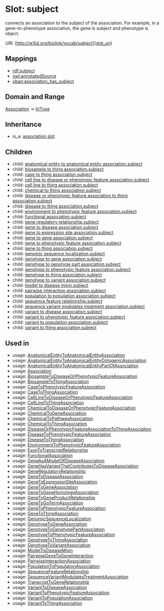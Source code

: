 # Slot: subject


connects an association to the subject of the association. For example, in a gene-to-phenotype association, the gene is subject and phenotype is object.

URI: [http://w3id.org/biolink/vocab/subject](slot_uri)
## Mappings

 * [rdf:subject](http://purl.obolibrary.org/obo/rdf_subject)
 * [owl:annotatedSource](http://purl.obolibrary.org/obo/owl_annotatedSource)
 * [oban:association_has_subject](http://purl.obolibrary.org/obo/oban_association_has_subject)
## Domain and Range

[Association](Association.md) -> [IriType](IriType.md)
## Inheritance

 *  is_a: [association slot](association_slot.md)
## Children

 *  child: [anatomical entity to anatomical entity association.subject](anatomical_entity_to_anatomical_entity_association_subject.md)
 *  child: [biosample to thing association.subject](biosample_to_thing_association_subject.md)
 *  child: [case to thing association.subject](case_to_thing_association_subject.md)
 *  child: [cell line to disease or phenotypic feature association.subject](cell_line_to_disease_or_phenotypic_feature_association_subject.md)
 *  child: [cell line to thing association.subject](cell_line_to_thing_association_subject.md)
 *  child: [chemical to thing association.subject](chemical_to_thing_association_subject.md)
 *  child: [disease or phenotypic feature association to thing association.subject](disease_or_phenotypic_feature_association_to_thing_association_subject.md)
 *  child: [disease to thing association.subject](disease_to_thing_association_subject.md)
 *  child: [environment to phenotypic feature association.subject](environment_to_phenotypic_feature_association_subject.md)
 *  child: [functional association.subject](functional_association_subject.md)
 *  child: [gene regulatory relationship.subject](gene_regulatory_relationship_subject.md)
 *  child: [gene to disease association.subject](gene_to_disease_association_subject.md)
 *  child: [gene to expression site association.subject](gene_to_expression_site_association_subject.md)
 *  child: [gene to gene association.subject](gene_to_gene_association_subject.md)
 *  child: [gene to phenotypic feature association.subject](gene_to_phenotypic_feature_association_subject.md)
 *  child: [gene to thing association.subject](gene_to_thing_association_subject.md)
 *  child: [genomic sequence localization.subject](genomic_sequence_localization_subject.md)
 *  child: [genotype to gene association.subject](genotype_to_gene_association_subject.md)
 *  child: [genotype to genotype part association.subject](genotype_to_genotype_part_association_subject.md)
 *  child: [genotype to phenotypic feature association.subject](genotype_to_phenotypic_feature_association_subject.md)
 *  child: [genotype to thing association.subject](genotype_to_thing_association_subject.md)
 *  child: [genotype to variant association.subject](genotype_to_variant_association_subject.md)
 *  child: [model to disease mixin.subject](model_to_disease_mixin_subject.md)
 *  child: [pairwise interaction association.subject](pairwise_interaction_association_subject.md)
 *  child: [population to population association.subject](population_to_population_association_subject.md)
 *  child: [sequence feature relationship.subject](sequence_feature_relationship_subject.md)
 *  child: [sequence variant modulates treatment association.subject](sequence_variant_modulates_treatment_association_subject.md)
 *  child: [variant to disease association.subject](variant_to_disease_association_subject.md)
 *  child: [variant to phenotypic feature association.subject](variant_to_phenotypic_feature_association_subject.md)
 *  child: [variant to population association.subject](variant_to_population_association_subject.md)
 *  child: [variant to thing association.subject](variant_to_thing_association_subject.md)
## Used in

 *  usage: [AnatomicalEntityToAnatomicalEntityAssociation](AnatomicalEntityToAnatomicalEntityAssociation.md)
 *  usage: [AnatomicalEntityToAnatomicalEntityOntogenicAssociation](AnatomicalEntityToAnatomicalEntityOntogenicAssociation.md)
 *  usage: [AnatomicalEntityToAnatomicalEntityPartOfAssociation](AnatomicalEntityToAnatomicalEntityPartOfAssociation.md)
 *  usage: [Association](Association.md)
 *  usage: [BiosampleToDiseaseOrPhenotypicFeatureAssociation](BiosampleToDiseaseOrPhenotypicFeatureAssociation.md)
 *  usage: [BiosampleToThingAssociation](BiosampleToThingAssociation.md)
 *  usage: [CaseToPhenotypicFeatureAssociation](CaseToPhenotypicFeatureAssociation.md)
 *  usage: [CaseToThingAssociation](CaseToThingAssociation.md)
 *  usage: [CellLineToDiseaseOrPhenotypicFeatureAssociation](CellLineToDiseaseOrPhenotypicFeatureAssociation.md)
 *  usage: [CellLineToThingAssociation](CellLineToThingAssociation.md)
 *  usage: [ChemicalToDiseaseOrPhenotypicFeatureAssociation](ChemicalToDiseaseOrPhenotypicFeatureAssociation.md)
 *  usage: [ChemicalToGeneAssociation](ChemicalToGeneAssociation.md)
 *  usage: [ChemicalToPathwayAssociation](ChemicalToPathwayAssociation.md)
 *  usage: [ChemicalToThingAssociation](ChemicalToThingAssociation.md)
 *  usage: [DiseaseOrPhenotypicFeatureAssociationToThingAssociation](DiseaseOrPhenotypicFeatureAssociationToThingAssociation.md)
 *  usage: [DiseaseToPhenotypicFeatureAssociation](DiseaseToPhenotypicFeatureAssociation.md)
 *  usage: [DiseaseToThingAssociation](DiseaseToThingAssociation.md)
 *  usage: [EnvironmentToPhenotypicFeatureAssociation](EnvironmentToPhenotypicFeatureAssociation.md)
 *  usage: [ExonToTranscriptRelationship](ExonToTranscriptRelationship.md)
 *  usage: [FunctionalAssociation](FunctionalAssociation.md)
 *  usage: [GeneAsAModelOfDiseaseAssociation](GeneAsAModelOfDiseaseAssociation.md)
 *  usage: [GeneHasVariantThatContributesToDiseaseAssociation](GeneHasVariantThatContributesToDiseaseAssociation.md)
 *  usage: [GeneRegulatoryRelationship](GeneRegulatoryRelationship.md)
 *  usage: [GeneToDiseaseAssociation](GeneToDiseaseAssociation.md)
 *  usage: [GeneToExpressionSiteAssociation](GeneToExpressionSiteAssociation.md)
 *  usage: [GeneToGeneAssociation](GeneToGeneAssociation.md)
 *  usage: [GeneToGeneHomologyAssociation](GeneToGeneHomologyAssociation.md)
 *  usage: [GeneToGeneProductRelationship](GeneToGeneProductRelationship.md)
 *  usage: [GeneToGoTermAssociation](GeneToGoTermAssociation.md)
 *  usage: [GeneToPhenotypicFeatureAssociation](GeneToPhenotypicFeatureAssociation.md)
 *  usage: [GeneToThingAssociation](GeneToThingAssociation.md)
 *  usage: [GenomicSequenceLocalization](GenomicSequenceLocalization.md)
 *  usage: [GenotypeToGeneAssociation](GenotypeToGeneAssociation.md)
 *  usage: [GenotypeToGenotypePartAssociation](GenotypeToGenotypePartAssociation.md)
 *  usage: [GenotypeToPhenotypicFeatureAssociation](GenotypeToPhenotypicFeatureAssociation.md)
 *  usage: [GenotypeToThingAssociation](GenotypeToThingAssociation.md)
 *  usage: [GenotypeToVariantAssociation](GenotypeToVariantAssociation.md)
 *  usage: [ModelToDiseaseMixin](ModelToDiseaseMixin.md)
 *  usage: [PairwiseGeneToGeneInteraction](PairwiseGeneToGeneInteraction.md)
 *  usage: [PairwiseInteractionAssociation](PairwiseInteractionAssociation.md)
 *  usage: [PopulationToPopulationAssociation](PopulationToPopulationAssociation.md)
 *  usage: [SequenceFeatureRelationship](SequenceFeatureRelationship.md)
 *  usage: [SequenceVariantModulatesTreatmentAssociation](SequenceVariantModulatesTreatmentAssociation.md)
 *  usage: [TranscriptToGeneRelationship](TranscriptToGeneRelationship.md)
 *  usage: [VariantToDiseaseAssociation](VariantToDiseaseAssociation.md)
 *  usage: [VariantToPhenotypicFeatureAssociation](VariantToPhenotypicFeatureAssociation.md)
 *  usage: [VariantToPopulationAssociation](VariantToPopulationAssociation.md)
 *  usage: [VariantToThingAssociation](VariantToThingAssociation.md)
